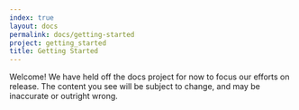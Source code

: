 ```yaml
---
index: true
layout: docs
permalink: docs/getting-started
project: getting_started
title: Getting Started
---
```


Welcome! We have held off the docs project for now to focus our efforts on 
release. The content you see will be subject to change, and may be inaccurate or
outright wrong.
